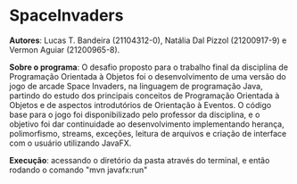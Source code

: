 # SpaceInvaders

**Autores**: Lucas T. Bandeira (21104312-0), Natália Dal Pizzol (21200917-9) e Vermon Aguiar (21200965-8).

**Sobre o programa**: O desafio proposto para o trabalho final da disciplina de Programação Orientada à Objetos foi o desenvolvimento de uma versão do jogo de arcade Space Invaders, na linguagem de programação Java, partindo do estudo dos principais conceitos de Programação Orientada à Objetos e de aspectos introdutórios de Orientação à Eventos. O código base para o jogo foi disponibilizado pelo professor da disciplina, e o objetivo foi dar continuidade ao desenvolvimento implementando herança, polimorfismo, streams, exceções, leitura de arquivos e criação de interface com o usuário utilizando JavaFX. 

**Execução**: acessando o diretório da pasta através do terminal, e então rodando o comando "mvn javafx:run"
